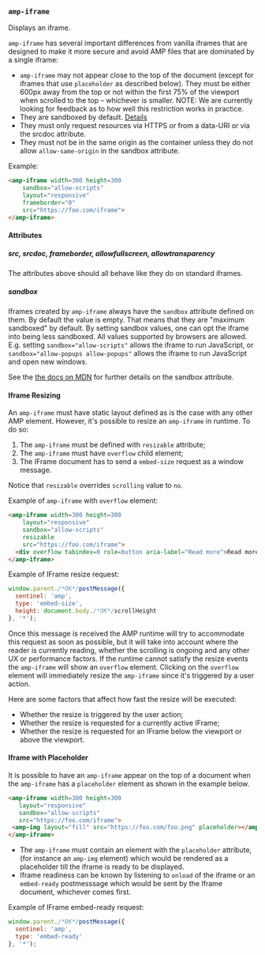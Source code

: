 <!---
Copyright 2015 The AMP HTML Authors. All Rights Reserved.

Licensed under the Apache License, Version 2.0 (the "License");
you may not use this file except in compliance with the License.
You may obtain a copy of the License at

      http://www.apache.org/licenses/LICENSE-2.0

Unless required by applicable law or agreed to in writing, software
distributed under the License is distributed on an "AS-IS" BASIS,
WITHOUT WARRANTIES OR CONDITIONS OF ANY KIND, either express or implied.
See the License for the specific language governing permissions and
limitations under the License.
-->

### <a name="amp-iframe"></a> `amp-iframe`

Displays an iframe.

`amp-iframe` has several important differences from vanilla iframes that are designed to make it more secure and avoid AMP files that are dominated by a single iframe:

- `amp-iframe` may not appear close to the top of the document (except for iframes that use `placeholder` as described below). They must be either 600px away from the top or not within the first 75% of the viewport when scrolled to the top – whichever is smaller. NOTE: We are currently looking for feedback as to how well this restriction works in practice.
- They are sandboxed by default. [Details](#sandbox)
- They must only request resources via HTTPS or from a data-URI or via the srcdoc attribute.
- They must not be in the same origin as the container unless they do not allow `allow-same-origin` in the sandbox attribute.

Example:
```html
<amp-iframe width=300 height=300
    sandbox="allow-scripts"
    layout="responsive"
    frameborder="0"
    src="https://foo.com/iframe">
</amp-iframe>
```

#### Attributes

##### src, srcdoc, frameborder, allowfullscreen, allowtransparency

The attributes above should all behave like they do on standard iframes.

##### sandbox

Iframes created by `amp-iframe` always have the `sandbox` attribute defined on them. By default the value is empty. That means that they are "maximum sandboxed" by default. By setting sandbox values, one can opt the iframe into being less sandboxed. All values supported by browsers are allowed. E.g. setting `sandbox="allow-scripts"` allows the iframe to run JavaScript, or `sandbox="allow-popups allow-popups"` allows the iframe to run JavaScript and open new windows.

See the [the docs on MDN](https://developer.mozilla.org/en-US/docs/Web/HTML/Element/iframe#attr-sandbox) for further details on the sandbox attribute.

#### Iframe Resizing

An `amp-iframe` must have static layout defined as is the case with any other AMP element. However,
it's possible to resize an `amp-iframe` in runtime. To do so:

1. The `amp-iframe` must be defined with `resizable` attribute;
2. The `amp-iframe` must have `overflow` child element;
3. The IFrame document has to send a `embed-size` request as a window message.

Notice that `resizable` overrides `scrolling` value to `no`.

Example of `amp-iframe` with `overflow` element:
```html
<amp-iframe width=300 height=300
    layout="responsive"
    sandbox="allow-scripts"
    resizable
    src="https://foo.com/iframe">
  <div overflow tabindex=0 role=button aria-label="Read more">Read more!</div>
</amp-iframe>
```

Example of IFrame resize request:
```javascript
window.parent./*OK*/postMessage({
  sentinel: 'amp',
  type: 'embed-size',
  height: document.body./*OK*/scrollHeight
}, '*');
```

Once this message is received the AMP runtime will try to accommodate this request as soon as
possible, but it will take into account where the reader is currently reading, whether the scrolling
is ongoing and any other UX or performance factors. If the runtime cannot satisfy the resize events
the `amp-iframe` will show an `overflow` element. Clicking on the `overflow` element will immediately
resize the `amp-iframe` since it's triggered by a user action.

Here are some factors that affect how fast the resize will be executed:

- Whether the resize is triggered by the user action;
- Whether the resize is requested for a currently active IFrame;
- Whether the resize is requested for an IFrame below the viewport or above the viewport.

#### Iframe with Placeholder
It is possible to have an `amp-iframe` appear on the top of a document when the `amp-iframe` has a `placeholder` element as shown in the example below.

```html
<amp-iframe width=300 height=300
   layout="responsive"
   sandbox="allow-scripts"
   src="https://foo.com/iframe">
 <amp-img layout="fill" src="https://foo.com/foo.png" placeholder></amp-img>
</amp-iframe>
```
- The `amp-iframe` must contain an element with the `placeholder` attribute, (for instance an `amp-img` element) which would be rendered as a placeholder till the iframe is ready to be displayed.
- Iframe readiness can be known by listening to `onload` of the iframe or an `embed-ready` postmesssage which would be sent by the Iframe document, whichever comes first.

Example of IFrame embed-ready request:
```javascript
window.parent./*OK*/postMessage({
  sentinel: 'amp',
  type: 'embed-ready'
}, '*');
```
